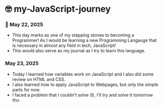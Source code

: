 # 🤓 my-JavaScript-journey

### 📅 May 22, 2025
* This day marks as one of my stepping stones to becoming a Programmer! As I would be learning a new Programming Langauge that is necessary in almost any field in tech, JavaScript! 
* This would also serve as my journal as I try to learn this language. 

### May 23, 2025
* Today I learned how variables work on JavaScript and I also did some review on HTML and CSS.
* I also learned how to apply JavaScript to Webpages, but only the simple parts for now.
* I faced a problem that I couldn't solve 😢, I'll try and solve it tomorrow tho.
